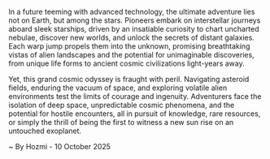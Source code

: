 
In a future teeming with advanced technology, the ultimate adventure lies not on Earth, but among the stars. Pioneers embark on interstellar journeys aboard sleek starships, driven by an insatiable curiosity to chart uncharted nebulae, discover new worlds, and unlock the secrets of distant galaxies. Each warp jump propels them into the unknown, promising breathtaking vistas of alien landscapes and the potential for unimaginable discoveries, from unique life forms to ancient cosmic civilizations light-years away.

Yet, this grand cosmic odyssey is fraught with peril. Navigating asteroid fields, enduring the vacuum of space, and exploring volatile alien environments test the limits of courage and ingenuity. Adventurers face the isolation of deep space, unpredictable cosmic phenomena, and the potential for hostile encounters, all in pursuit of knowledge, rare resources, or simply the thrill of being the first to witness a new sun rise on an untouched exoplanet.

~ By Hozmi - 10 October 2025
